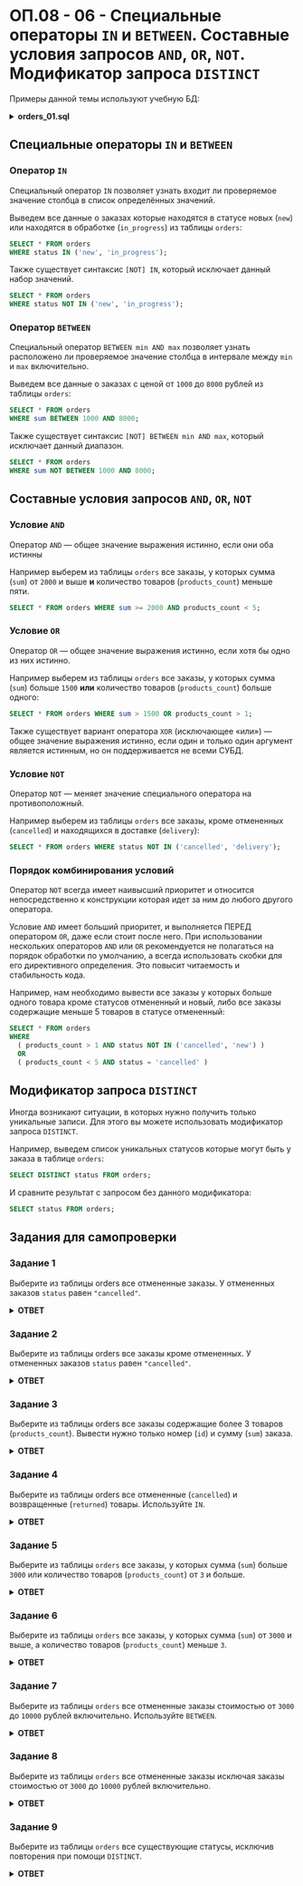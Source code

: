 <!-- @include: ./includes/_disclaimer.md -->

# ОП.08 - 06 - Специальные операторы `IN` и `BETWEEN`. Составные условия запросов `AND`, `OR`, `NOT`. Модификатор запроса `DISTINCT`

Примеры данной темы используют учебную БД:

<details>
<summary><b>orders_01.sql</b></summary>

[orders_01.sql](./includes/orders_01.sql ':include')

</details>

## Специальные операторы `IN` и `BETWEEN`

### Оператор `IN`

Специальный оператор `IN` позволяет узнать входит ли проверяемое значение столбца в список определённых значений.

Выведем все данные о заказах которые находятся в статусе новых (`new`) или находятся в обработке (`in_progress`) из таблицы `orders`:

```sql
SELECT * FROM orders
WHERE status IN ('new', 'in_progress');
```

Также существует синтаксис `[NOT] IN`, который исключает данный набор значений.

```sql
SELECT * FROM orders
WHERE status NOT IN ('new', 'in_progress');
```

### Оператор `BETWEEN`

Специальный оператор `BETWEEN min AND max` позволяет узнать расположено ли проверяемое значение столбца в интервале между `min` и `max` включительно.

Выведем все данные о заказах с ценой от `1000` до `8000` рублей из таблицы `orders`:

```sql
SELECT * FROM orders
WHERE sum BETWEEN 1000 AND 8000;
```

Также существует синтаксис `[NOT] BETWEEN min AND max`, который исключает данный диапазон.

```sql
SELECT * FROM orders
WHERE sum NOT BETWEEN 1000 AND 8000;
```

## Составные условия запросов `AND`, `OR`, `NOT`

### Условие `AND`

Оператор `AND` — общее значение выражения истинно, если они оба истинны

Например выберем из таблицы `orders` все заказы, у которых сумма (`sum`) от `2000` и выше __и__ количество товаров (`products_count`) меньше пяти.

```sql
SELECT * FROM orders WHERE sum >= 2000 AND products_count < 5;
```

### Условие `OR`

Оператор `OR` — общее значение выражения истинно, если хотя бы одно из них истинно.

Например выберем из таблицы `orders` все заказы, у которых сумма (`sum`) больше `1500` __или__ количество товаров (`products_count`) больше одного:

```sql
SELECT * FROM orders WHERE sum > 1500 OR products_count > 1;
```

Также существует вариант оператора `XOR` (исключающее «или») — общее значение выражения истинно, если один и только один аргумент является истинным, но он поддерживается не всеми СУБД.

### Условие `NOT`

Оператор `NOT` — меняет значение специального оператора на противоположный.

Например выберем из таблицы `orders` все заказы, кроме отмененных (`cancelled`) и находящихся в доставке (`delivery`):

```sql
SELECT * FROM orders WHERE status NOT IN ('cancelled', 'delivery');
```

### Порядок комбинирования условий

Оператор `NOT` всегда имеет наивысший приоритет и относится непосредственно к конструкции которая идет за ним до любого другого оператора.

Условие `AND` имеет больший приоритет, и выполняется ПЕРЕД оператором `OR`, даже если стоит после него. При использовании нескольких операторов `AND` или `OR` рекомендуется не полагаться на порядок обработки по умолчанию, а всегда использовать скобки для его директивного определения. Это повысит читаемость и стабильность кода.

Например, нам необходимо вывести все заказы у которых больше одного товара кроме статусов отмененный и новый, либо все заказы содержащие меньше 5 товаров в статусе отмененный:

```sql
SELECT * FROM orders
WHERE
  ( products_count > 1 AND status NOT IN ('cancelled', 'new') )
  OR
  ( products_count < 5 AND status = 'cancelled' )
```

## Модификатор запроса `DISTINCT`

Иногда возникают ситуации, в которых нужно получить только уникальные записи. Для этого вы можете использовать модификатор запроса `DISTINCT`.

Например, выведем список уникальных статусов которые могут быть у заказа в таблице `orders`:

```sql
SELECT DISTINCT status FROM orders;
```

И сравните результат с запросом без данного модификатора:

```sql
SELECT status FROM orders;
```

## Задания для самопроверки

### Задание 1

Выберите из таблицы orders все отмененные заказы. У отмененных заказов `status` равен `"cancelled"`.

<details>
<summary><b>ОТВЕТ</b></summary>

```sql
SELECT * FROM orders WHERE status = 'cancelled';
```

</details>

### Задание 2

Выберите из таблицы orders все заказы кроме отмененных. У отмененных заказов `status` равен `"cancelled"`.

<details>
<summary><b>ОТВЕТ</b></summary>

```sql
SELECT * FROM orders WHERE status != 'cancelled';
```

</details>

### Задание 3

Выберите из таблицы orders все заказы содержащие более 3 товаров (`products_count`). Вывести нужно только номер (`id`) и сумму (`sum`) заказа.

<details>
<summary><b>ОТВЕТ</b></summary>

```sql
SELECT id, sum FROM orders WHERE products_count > 3;
```

</details>

### Задание 4

Выберите из таблицы orders все отмененные (`cancelled`) и возвращенные (`returned`) товары. Используйте `IN`.

<details>
<summary><b>ОТВЕТ</b></summary>

```sql
SELECT * FROM orders WHERE status IN ('cancelled', 'returned');
```

</details>

### Задание 5

Выберите из таблицы `orders` все заказы, у которых сумма (`sum`) больше `3000` или количество товаров (`products_count`) от `3` и больше.

<details>
<summary><b>ОТВЕТ</b></summary>

```sql
SELECT * FROM orders WHERE sum > 3000 OR products_count >= 3;
```

</details>

### Задание 6

Выберите из таблицы `orders` все заказы, у которых сумма (`sum`) от `3000` и выше, а количество товаров (`products_count`) меньше `3`.

<details>
<summary><b>ОТВЕТ</b></summary>

```sql
SELECT * FROM orders WHERE sum >= 3000 AND products_count < 3;
```

</details>

### Задание 7

Выберите из таблицы `orders` все отмененные заказы стоимостью от `3000` до `10000` рублей включительно. Используйте `BETWEEN`.

<details>
<summary><b>ОТВЕТ</b></summary>

```sql
SELECT * FROM orders WHERE status = 'cancelled' AND sum BETWEEN 3000 AND 10000;
```

</details>

### Задание 8

Выберите из таблицы `orders` все отмененные заказы исключая заказы стоимостью от `3000` до `10000` рублей включительно.

<details>
<summary><b>ОТВЕТ</b></summary>

```sql
SELECT * FROM orders WHERE status = 'cancelled' AND NOT sum BETWEEN 3000 AND 10000;
```

</details>

### Задание 9

Выберите из таблицы `orders` все существующие статусы, исключив повторения при помощи `DISTINCT`.

<details>
<summary><b>ОТВЕТ</b></summary>

```sql
SELECT DISTINCT status FROM orders;
```

</details>
